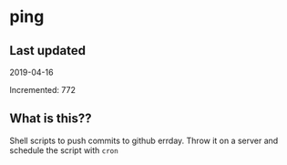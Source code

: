 # ping

## Last updated
2019-04-16

Incremented: 772

## What is this??
Shell scripts to push commits to github errday. Throw it on a server and schedule the script with `cron`
